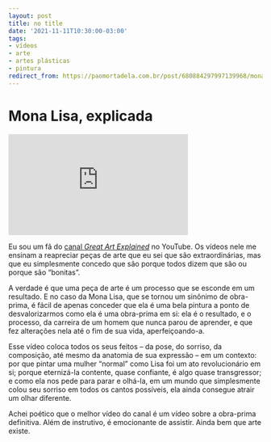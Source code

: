 ```yaml
---
layout: post
title: no title
date: '2021-11-11T10:30:00-03:00'
tags:
- vídeos
- arte
- artes plásticas
- pintura
redirect_from: https://paomortadela.com.br/post/680884297997139968/mona-lisa-explicada
---
```

# Mona Lisa, explicada

<iframe width="356" height="200" id="youtube_iframe" src="https://www.youtube.com/embed/ElWG0_kjy_Y?feature=oembed&amp;enablejsapi=1&amp;origin=https://safe.txmblr.com&amp;wmode=opaque" frameborder="0" allow="accelerometer; autoplay; clipboard-write; encrypted-media; gyroscope; picture-in-picture" allowfullscreen></iframe>

Eu sou um fã do [canal _Great Art Explained_](https://www.youtube.com/channel/UCePDFpCr78_qmVtpoB1Axaw) no YouTube. Os vídeos nele me ensinam a reapreciar peças de arte que eu sei que são extraordinárias, mas que eu simplesmente concedo que são porque todos dizem que são ou porque são “bonitas”.

A verdade é que uma peça de arte é um processo que se esconde em um resultado. E no caso da Mona Lisa, que se tornou um sinônimo de obra-prima, é fácil de apenas conceder que ela é uma bela pintura a ponto de desvalorizarmos como ela é uma obra-prima em si: ela é o resultado, e o processo, da carreira de um homem que nunca parou de aprender, e que fez alterações nela até o fim de sua vida, aperfeiçoando-a.

Esse vídeo coloca todos os seus feitos – da pose, do sorriso, da composição, até mesmo da anatomia de sua expressão – em um contexto: por que pintar uma mulher “normal” como Lisa foi um ato revolucionário em si; porque eternizá-la contente, quase confiante, é algo quase transgressor; e como ela nos pede para parar e olhá-la, em um mundo que simplesmente colou seu sorriso em todos os cantos possíveis, ela ainda consegue atrair um olhar diferente.

Achei poético que o melhor vídeo do canal é um vídeo sobre a obra-prima definitiva. Além de instrutivo, é emocionante de assistir. Ainda bem que arte existe.

